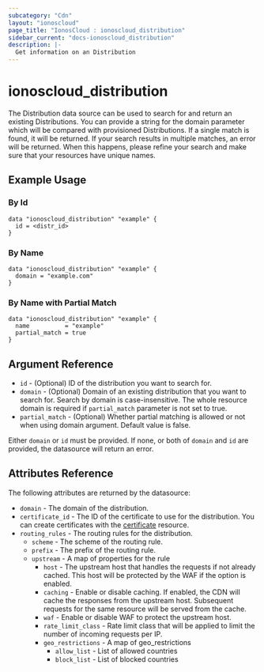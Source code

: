 ```yaml
---
subcategory: "Cdn"
layout: "ionoscloud"
page_title: "IonosCloud : ionoscloud_distribution"
sidebar_current: "docs-ionoscloud_distribution"
description: |-
  Get information on an Distribution
---
```


# ionoscloud_distribution

The Distribution data source can be used to search for and return an existing Distributions.
You can provide a string for the domain parameter which will be compared with provisioned Distributions.
If a single match is found, it will be returned. If your search results in multiple matches, an error will be returned.
When this happens, please refine your search and make sure that your resources have unique names.

## Example Usage

### By Id
```hcl
data "ionoscloud_distribution" "example" {
  id = <distr_id>
}
```

### By Name
```hcl
data "ionoscloud_distribution" "example" {
  domain = "example.com"
}
```

### By Name with Partial Match
```hcl
data "ionoscloud_distribution" "example" {
  name    		= "example"
  partial_match = true
}
```

## Argument Reference

* `id` - (Optional) ID of the distribution you want to search for.
* `domain` - (Optional) Domain of an existing distribution that you want to search for. Search by domain is case-insensitive. The whole resource domain is required if `partial_match` parameter is not set to true.
* `partial_match` - (Optional) Whether partial matching is allowed or not when using domain argument. Default value is false.

Either `domain` or `id` must be provided. If none, or both of `domain` and `id` are provided, the datasource will return an error.

## Attributes Reference

The following attributes are returned by the datasource:

- `domain` - The domain of the distribution.
- `certificate_id` - The ID of the certificate to use for the distribution. You can create certificates with the [certificate](certificate.md) resource.
- `routing_rules` - The routing rules for the distribution.
    - `scheme` - The scheme of the routing rule.
    - `prefix` - The prefix of the routing rule.
    - `upstream` - A map of properties for the rule
        * `host` - The upstream host that handles the requests if not already cached. This host will be protected by the WAF if the option is enabled.
        * `caching` - Enable or disable caching. If enabled, the CDN will cache the responses from the upstream host. Subsequent requests for the same resource will be served from the cache.
        * `waf` - Enable or disable WAF to protect the upstream host.
        * `rate_limit_class` - Rate limit class that will be applied to limit the number of incoming requests per IP.
        * `geo_restrictions` - A map of geo_restrictions
            * `allow_list` - List of allowed countries
            * `block_list` - List of blocked countries
